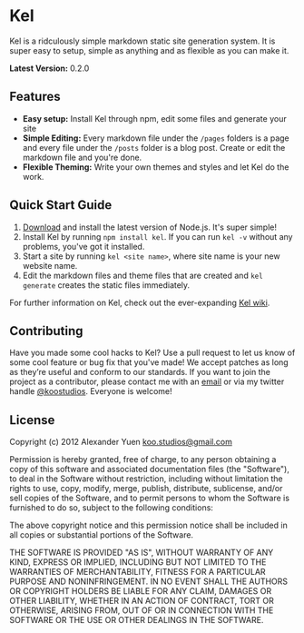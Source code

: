 # Kel

Kel is a ridculously simple markdown static site generation system. It is super easy to setup, simple as anything and as flexible as you can make it.

**Latest Version:** 0.2.0

## Features

- **Easy setup:** Install Kel through npm, edit some files and generate your site
- **Simple Editing:** Every markdown file under the `/pages` folders is a page and every file under the `/posts` folder is a blog post. Create or edit the markdown file and you're done.
- **Flexible Theming:** Write your own themes and styles and let Kel do the work.

## Quick Start Guide

1. [Download](http://nodejs.org/#download) and install the latest version of Node.js. It's super simple!
2. Install Kel by running `npm install kel`. If you can run `kel -v` without any problems, you've got it installed. 
3. Start a site by running `kel <site name>`, where site name is your new website name.
4. Edit the markdown files and theme files that are created and `kel generate` creates the static files immediately.

For further information on Kel, check out the ever-expanding [Kel wiki](https://github.com/koostudios/kel/wiki).

## Contributing

Have you made some cool hacks to Kel? Use a pull request to let us know of some cool feature or bug fix that you've made! We accept patches as long as they’re useful and conform to our standards. If you want to join the project as a contributor, please contact me with an [email](mailto:koostudios@gmail.com) or via my twitter handle [@koostudios](http://www.koostudios.com). Everyone is welcome!

## License
Copyright (c) 2012 Alexander Yuen <koo.studios@gmail.com>

Permission is hereby granted, free of charge, to any person obtaining a copy of this software and associated documentation files (the "Software"), to deal in the Software without restriction, including without limitation the rights to use, copy, modify, merge, publish, distribute, sublicense, and/or sell copies of the Software, and to permit persons to whom the Software is furnished to do so, subject to the following conditions:

The above copyright notice and this permission notice shall be included in all copies or substantial portions of the Software.

THE SOFTWARE IS PROVIDED "AS IS", WITHOUT WARRANTY OF ANY KIND, EXPRESS OR IMPLIED, INCLUDING BUT NOT LIMITED TO THE WARRANTIES OF MERCHANTABILITY, FITNESS FOR A PARTICULAR PURPOSE AND NONINFRINGEMENT. IN NO EVENT SHALL THE AUTHORS OR COPYRIGHT HOLDERS BE LIABLE FOR ANY CLAIM, DAMAGES OR OTHER LIABILITY, WHETHER IN AN ACTION OF CONTRACT, TORT OR OTHERWISE, ARISING FROM, OUT OF OR IN CONNECTION WITH THE SOFTWARE OR THE USE OR OTHER DEALINGS IN THE SOFTWARE.
